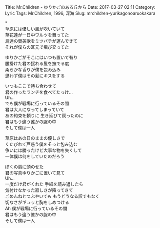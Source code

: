 Title: Mr.Children - ゆりかごのある丘から
Date: 2017-03-27 02:11
Category: Lyric
Tags: Mr.Children, 1996, 深海
Slug: mrchildren-yurikagonoaruokakara


\*  
草原には優しい風が吹いていて  
草花達が一日中ワルツを舞ってた  
鳥達の賛美歌をミツバチが運んできて  
それが僕らの耳元で飛び交ってた  
  
ゆりかごがそこにはいつも置いて有り  
腰掛けた君の揺れる髪を撫でる度  
柔らかな香りが僕を包み込み  
思わず僕はその髪にキスをする  
  
いつもここで待ち合わせて  
君の作ったランチを食べてたっけ…  
Uh…  
でも僕が戦場に行っているその間  
君は大人になってしまっていて  
あの約束を頼りに 生き延びて戻ったのに  
君はもう違う誰かの腕の中  
そして僕は一人  
  
草原はあの日のままの優しさで  
くたびれて戸惑う僕をそっと包み込む  
争いには勝ったけど大事な物を失くして  
一体僕は何をしていたのだろう  
  
ぼくの肩に頭のせた  
君の写真ゆりかごに置いて見て  
Uh…  
一度だけ君がくれた 手紙を読み返したら  
気付けなかった寂しさが降ってきて  
ごめんねとつぶやいても もうどうなる訳でもなく  
切なさがギュッと胸をしめつける  
Ah 僕が戦場に行っているその間  
君はもう違う誰かの腕の中  
そして僕は一人  
